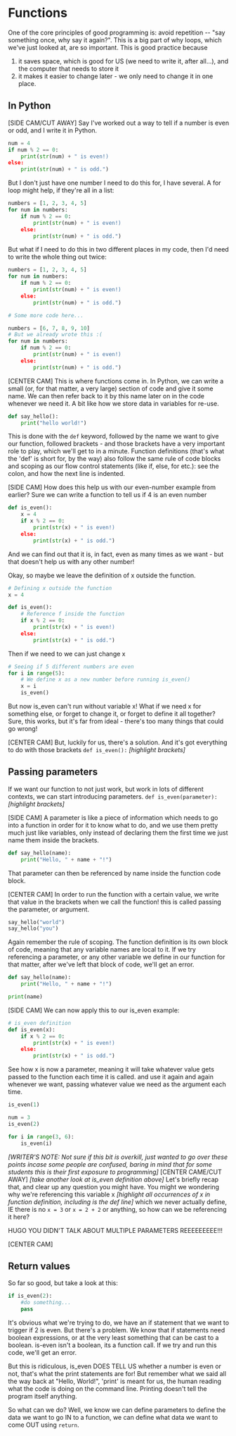 # Functions
One of the core principles of good programming is: avoid repetition -- "say something once, why say it again?". This is a big part of why loops, which we've just looked at, are so important. This is good practice because
1) it saves space, which is good for US (we need to write it, after all...), and the computer that needs to store it
2) it makes it easier to change later - we only need to change it in one place.

## In Python
[SIDE CAM/CUT AWAY]
Say I've worked out a way to tell if a number is even or odd, and I write it in Python.
``` py
num = 4
if num % 2 == 0:
    print(str(num) + " is even!)
else:
    print(str(num) + " is odd.")
```
But I don't just have one number I need to do this for, I have several. A for loop might help, if they're all in a list:
``` py
numbers = [1, 2, 3, 4, 5]
for num in numbers:
    if num % 2 == 0:
        print(str(num) + " is even!)
    else:
        print(str(num) + " is odd.")
```
But what if I need to do this in two different places in my code, then I'd need to write the whole thing out twice:
``` py
numbers = [1, 2, 3, 4, 5]
for num in numbers:
    if num % 2 == 0:
        print(str(num) + " is even!)
    else:
        print(str(num) + " is odd.")

# Some more code here...

numbers = [6, 7, 8, 9, 10]
# But we already wrote this :(
for num in numbers:
    if num % 2 == 0:
        print(str(num) + " is even!)
    else:
        print(str(num) + " is odd.")
```

[CENTER CAM]
This is where functions come in. In Python, we can write a small (or, for that matter, a very large) section of code and give it some name. We can then refer back to it by this name later on in the code whenever we need it. A bit like how we store data in variables for re-use.
``` python
def say_hello():
    print("hello world!")
```
This is done with the `def` keyword, followed by the name we want to give our function, followed brackets - and those brackets have a very important role to play, which we'll get to in a minute. Function definitions (that's what the 'def' is short for, by the way) also follow the same rule of code blocks and scoping as our flow control statements (like if, else, for etc.): see the colon, and how the next line is indented.

[SIDE CAM]
How does this help us with our even-number example from earlier? Sure we can write a function to tell us if 4 is an even number
``` python
def is_even():
    x = 4
    if x % 2 == 0:
        print(str(x) + " is even!)
    else:
        print(str(x) + " is odd.")
```
And we can find out that it is, in fact, even as many times as we want - but that doesn't help us with any other number!

Okay, so maybe we leave the definition of x outside the function.
``` py
# Defining x outside the function
x = 4

def is_even():
    # Reference f inside the function
    if x % 2 == 0:
        print(str(x) + " is even!)
    else:
        print(str(x) + " is odd.")
```
Then if we need to we can just change x
``` py
# Seeing if 5 different numbers are even
for i in range(5):
    # We define x as a new number before running is_even()
    x = i
    is_even()
```
But now is_even can't run without variable x! What if we need x for something else, or forget to change it, or forget to define it all together? Sure, this works, but it's far from ideal - there's too many things that could go wrong!

[CENTER CAM]
But, luckily for us, there's a solution. And it's got everything to do with those brackets
`def is_even():` *[highlight brackets]*

## Passing parameters
If we want our function to not just work, but work in lots of different contexts, we can start introducing parameters.
`def is_even(parameter):` *[highlight brackets]*

[SIDE CAM]
A parameter is like a piece of information which needs to go into a function in order for it to know what to do, and we use them pretty much just like variables, only instead of declaring them the first time we just name them inside the brackets.
``` py
def say_hello(name):
    print("Hello, " + name + "!")
```
That parameter can then be referenced by name inside the function code block.

[CENTER CAM]
In order to run the function with a certain value, we write that value in the brackets when we call the function! this is called passing the parameter, or argument.

``` py
say_hello("world")
say_hello("you")
```
Again remember the rule of scoping. The function definition is its own block of code, meaning that any variable names are local to it. If we try referencing a parameter, or any other variable we define in our function for that matter, after we've left that block of code, we'll get an error.
``` py
def say_hello(name):
    print("Hello, " + name + "!")

print(name)
```

[SIDE CAM]
We can now apply this to our is_even example:
``` py
# is_even definition
def is_even(x):
    if x % 2 == 0:
        print(str(x) + " is even!)
    else:
        print(str(x) + " is odd.")
```
See how x is now a parameter, meaning it will take whatever value gets passed to the function each time it is called. and use it again and again whenever we want, passing whatever value we need as the argument each time.
``` py
is_even(1)

num = 3
is_even(2)

for i in range(3, 6):
    is_even(i)
```

*[WRITER'S NOTE: Not sure if this bit is overkill, just wanted to go over these points incase some people are confused, baring in mind that for some students this is their first exposure to programming]*
[CENTER CAME/CUT AWAY]
*[take another look at is_even definition above]*
Let's briefly recap that, and clear up any question you might have. You might we wondering why we're referencing this variable x *[highlight all occurrences of x in function definition, including is the def line]* which we never actually define, IE there is no `x = 3` or `x = 2 + 2` or anything, so how can we be referencing it here?     

HUGO YOU DIDN'T TALK ABOUT MULTIPLE PARAMETERS REEEEEEEEE!!!

[CENTER CAM]
## Return values
So far so good, but take a look at this:
``` py
if is_even(2):
    #do something...
    pass
```
It's obvious what we're trying to do, we have an if statement that we want to trigger if 2 is even. But there's a problem. We know that if statements need boolean expressions, or at the very least something that can be cast to a boolean. is-even isn't a boolean, its a function call. If we try and run this code, we'll get an error.

But this is ridiculous, is_even DOES TELL US whether a number is even or not, that's what the print statements are for! But remember what we said all the way back at "Hello, World!", 'print' is meant for us, the human reading what the code is doing on the command line. Printing doesn't tell the program itself anything.

So what can we do? Well, we know we can define parameters to define the data we want to go IN to a function, we can define what data we want to come OUT using `return`.